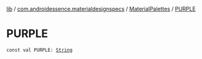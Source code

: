 [lib](../../index.md) / [com.androidessence.materialdesignspecs](../index.md) / [MaterialPalettes](index.md) / [PURPLE](./-p-u-r-p-l-e.md)

# PURPLE

`const val PURPLE: `[`String`](https://kotlinlang.org/api/latest/jvm/stdlib/kotlin/-string/index.html)